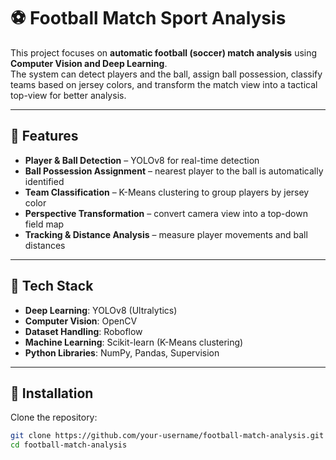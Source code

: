 # ⚽ Football Match Sport Analysis  

This project focuses on **automatic football (soccer) match analysis** using **Computer Vision and Deep Learning**.  
The system can detect players and the ball, assign ball possession, classify teams based on jersey colors, and transform the match view into a tactical top-view for better analysis.  

---

## 🔹 Features
- **Player & Ball Detection** – YOLOv8 for real-time detection  
- **Ball Possession Assignment** – nearest player to the ball is automatically identified  
- **Team Classification** – K-Means clustering to group players by jersey color  
- **Perspective Transformation** – convert camera view into a top-down field map  
- **Tracking & Distance Analysis** – measure player movements and ball distances  

---

## 🔹 Tech Stack
- **Deep Learning**: YOLOv8 (Ultralytics)  
- **Computer Vision**: OpenCV  
- **Dataset Handling**: Roboflow  
- **Machine Learning**: Scikit-learn (K-Means clustering)  
- **Python Libraries**: NumPy, Pandas, Supervision  

---

## 🔹 Installation
Clone the repository:
```bash
git clone https://github.com/your-username/football-match-analysis.git
cd football-match-analysis
